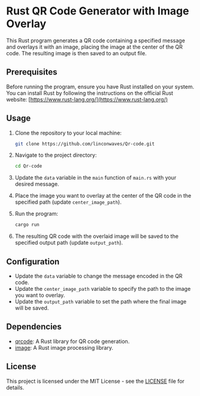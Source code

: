 # Rust QR Code Generator with Image Overlay

This Rust program generates a QR code containing a specified message and overlays it with an image, placing the image at the center of the QR code. The resulting image is then saved to an output file.

## Prerequisites

Before running the program, ensure you have Rust installed on your system. You can install Rust by following the instructions on the official Rust website: [https://www.rust-lang.org/](https://www.rust-lang.org/)

## Usage

1. Clone the repository to your local machine:

    ```bash
    git clone https://github.com/linconwaves/Qr-code.git
    ```

2. Navigate to the project directory:

    ```bash
    cd Qr-code
    ```

3. Update the `data` variable in the `main` function of `main.rs` with your desired message.

4. Place the image you want to overlay at the center of the QR code in the specified path (update `center_image_path`).

5. Run the program:

    ```bash
    cargo run
    ```

6. The resulting QR code with the overlaid image will be saved to the specified output path (update `output_path`).

## Configuration

- Update the `data` variable to change the message encoded in the QR code.
- Update the `center_image_path` variable to specify the path to the image you want to overlay.
- Update the `output_path` variable to set the path where the final image will be saved.

## Dependencies

- [qrcode](https://crates.io/crates/qrcode): A Rust library for QR code generation.
- [image](https://crates.io/crates/image): A Rust image processing library.

## License

This project is licensed under the MIT License - see the [LICENSE](LICENSE) file for details.
